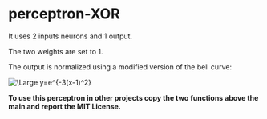 # perceptron-XOR
It uses 2 inputs neurons and 1 output.

The two weights are set to 1.

The output is normalized using a modified version of the bell curve:

<img src="https://latex.codecogs.com/svg.latex?\Large&space;y=e^{-3(x-1)^2}" title="\Large y=e^{-3(x-1)^2}" />

**To use this perceptron in other projects copy the two functions above the main and report the MIT License.**
